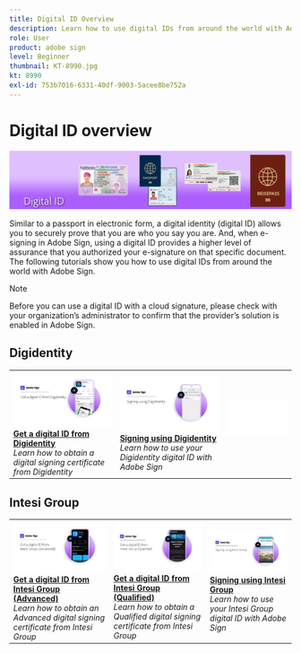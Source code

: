 ```yaml
---
title: Digital ID Overview
description: Learn how to use digital IDs from around the world with Adobe Sign
role: User
product: adobe sign
level: Beginner
thumbnail: KT-8990.jpg
kt: 8990
exl-id: 753b7016-6331-40df-9003-5acee8be752a
---
```

# Digital ID overview

![Sign Digital ID Image](../assets/Hero-DigitalID.png)

Similar to a passport in electronic form, a digital identity (digital ID) allows you to securely prove that you are who you say you are. And, when e-signing in Adobe Sign, using a digital ID provides a higher level of assurance that you authorized your e-signature on that specific document. The following tutorials show you how to use digital IDs from around the world with Adobe Sign.

>[!NOTE]
>
>Before you can use a digital ID with a cloud signature, please check with your organization’s administrator to confirm that the provider’s solution is enabled in Adobe Sign.

## Digidentity

<table style="table-layout:fixed">
<tr>
 <td>
    <a href="digidentity-reg.md">
      <img alt="Get a digital ID from Digidentity" src="assets/Digidentityreg_1280.png" />
    </a>
    <div>
    <a href="digidentity-reg.md"><strong>Get a digital ID from Digidentity</strong></a>
    </div>
    <em>Learn how to obtain a digital signing certificate from Digidentity</em>
    <br>
  </td>
  <td>
    <a href="digidentity-sign.md">
      <img alt="Signing using Digidentity" src="assets/Digidentitysign_1280.png" />
    </a>
    <div>
    <a href="digidentity-sign.md"><strong>Signing using Digidentity</strong></a>
    </div>
    <em>Learn how to use your Digidentity digital ID with Adobe Sign</em>
    <br>
  </td>
  <td>
    <img alt="Spacer" src="../assets/Whitespacer.png" />
    <div>
    <br>
  </td>
</tr>
</table>

## Intesi Group

<table style="table-layout:fixed">
<tr>
  <td>
    <a href="intesi-advanced.md">
      <img alt="Get a digital ID from Intesi Group (Advanced)" src="assets/IntesiAdvanced_1280.png" />
    </a>
    <div>
    <a href="intesi-advanced.md"><strong>Get a digital ID from Intesi Group (Advanced)</strong></a>
    </div>
    <em>Learn how to obtain an Advanced digital signing certificate from Intesi Group</em>
    <br>
  </td>
  <td>
    <a href="intesi-qualified.md">
      <img alt="Get a digital ID from Intesi Group (Qualified)" src="assets/IntesiQualified_1280.png" />
    </a>
    <div>
    <a href="intesi-qualified.md"><strong>Get a digital ID from Intesi Group (Qualified)</strong></a>
    </div>
    <em>Learn how to obtain a Qualified digital signing certificate from Intesi Group</em>
    <br>
  </td>
  <td>
    <a href="intesi-sign.md">
      <img alt="Signing using Intesi Group" src="assets/IntesiSign_1280.png" />
    </a>
    <div>
    <a href="intesi-sign.md"><strong>Signing using Intesi Group</strong></a>
    </div>
    <em>Learn how to use your Intesi Group digital ID with Adobe Sign</em>
    <br>
  </td>
</tr>
</table>
